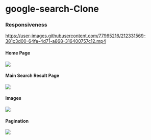 # google-search-Clone
<h3>Responsiveness </h3>



https://user-images.githubusercontent.com/77965216/212331569-381c3d00-64fe-4d71-a868-316400757c12.mp4

<h4>Home Page </h4>
<img src="https://user-images.githubusercontent.com/77965216/212329693-277938e3-0cd5-45ed-8663-883308b3f64c.png"/>
<h4>Main Search Result Page</h4>
<img src="https://user-images.githubusercontent.com/77965216/212329912-e2505f91-107b-482a-b943-0a5e754a8cf3.png"/>
<h4>Images</h4>
<img src="https://user-images.githubusercontent.com/77965216/212330089-f8d36dbf-8ed8-4a11-87e3-4b207309183d.png"/>
<h4>Pagination </h4>
<img src="https://user-images.githubusercontent.com/77965216/212330210-b7afe886-8c95-4ff2-a722-d8e081ce92fd.png"/>
